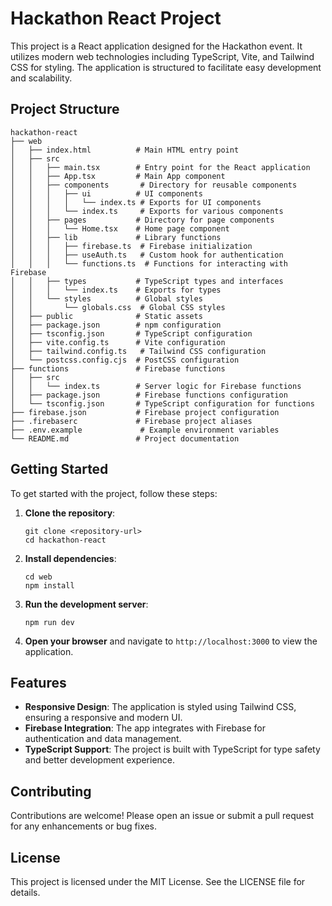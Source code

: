 # Hackathon React Project

This project is a React application designed for the Hackathon event. It utilizes modern web technologies including TypeScript, Vite, and Tailwind CSS for styling. The application is structured to facilitate easy development and scalability.

## Project Structure

```
hackathon-react
├── web
│   ├── index.html          # Main HTML entry point
│   ├── src
│   │   ├── main.tsx        # Entry point for the React application
│   │   ├── App.tsx         # Main App component
│   │   ├── components       # Directory for reusable components
│   │   │   ├── ui          # UI components
│   │   │   │   └── index.ts # Exports for UI components
│   │   │   └── index.ts     # Exports for various components
│   │   ├── pages           # Directory for page components
│   │   │   └── Home.tsx    # Home page component
│   │   ├── lib             # Library functions
│   │   │   ├── firebase.ts  # Firebase initialization
│   │   │   ├── useAuth.ts   # Custom hook for authentication
│   │   │   └── functions.ts  # Functions for interacting with Firebase
│   │   ├── types           # TypeScript types and interfaces
│   │   │   └── index.ts    # Exports for types
│   │   └── styles          # Global styles
│   │       └── globals.css  # Global CSS styles
│   ├── public              # Static assets
│   ├── package.json        # npm configuration
│   ├── tsconfig.json       # TypeScript configuration
│   ├── vite.config.ts      # Vite configuration
│   ├── tailwind.config.ts   # Tailwind CSS configuration
│   └── postcss.config.cjs  # PostCSS configuration
├── functions               # Firebase functions
│   ├── src
│   │   └── index.ts        # Server logic for Firebase functions
│   ├── package.json        # Firebase functions configuration
│   └── tsconfig.json       # TypeScript configuration for functions
├── firebase.json           # Firebase project configuration
├── .firebaserc             # Firebase project aliases
├── .env.example             # Example environment variables
└── README.md               # Project documentation
```

## Getting Started

To get started with the project, follow these steps:

1. **Clone the repository**:
   ```
   git clone <repository-url>
   cd hackathon-react
   ```

2. **Install dependencies**:
   ```
   cd web
   npm install
   ```

3. **Run the development server**:
   ```
   npm run dev
   ```

4. **Open your browser** and navigate to `http://localhost:3000` to view the application.

## Features

- **Responsive Design**: The application is styled using Tailwind CSS, ensuring a responsive and modern UI.
- **Firebase Integration**: The app integrates with Firebase for authentication and data management.
- **TypeScript Support**: The project is built with TypeScript for type safety and better development experience.

## Contributing

Contributions are welcome! Please open an issue or submit a pull request for any enhancements or bug fixes.

## License

This project is licensed under the MIT License. See the LICENSE file for details.